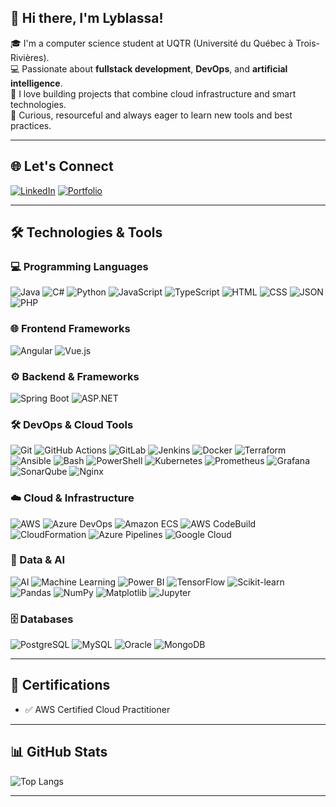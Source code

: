## 👋 Hi there, I'm Lyblassa!

🎓 I'm a computer science student at UQTR (Université du Québec à Trois-Rivières).  
💻 Passionate about **fullstack development**, **DevOps**, and **artificial intelligence**.  
🚀 I love building projects that combine cloud infrastructure and smart technologies.  
🧠 Curious, resourceful and always eager to learn new tools and best practices.  


---

## 🌐 Let's Connect

[![LinkedIn](https://img.shields.io/badge/-LinkedIn-blue?style=flat-square&logo=linkedin)](https://www.linkedin.com/in/lyblassa-tchoutang-24a23a254)
[![Portfolio](https://img.shields.io/badge/-Portfolio-black?style=flat-square&logo=internet-explorer)](https://lyblassa-archange.web.app)

---

## 🛠️ Technologies & Tools

### 💻 Programming Languages
![Java](https://img.shields.io/badge/-Java-orange?style=flat-square&logo=java)
![C#](https://img.shields.io/badge/-CSharp-239120?style=flat-square&logo=c-sharp)
![Python](https://img.shields.io/badge/-Python-3776AB?style=flat-square&logo=python)
![JavaScript](https://img.shields.io/badge/-JavaScript-F7DF1E?style=flat-square&logo=javascript)
![TypeScript](https://img.shields.io/badge/-TypeScript-3178C6?style=flat-square&logo=typescript)
![HTML](https://img.shields.io/badge/-HTML5-E34F26?style=flat-square&logo=html5)
![CSS](https://img.shields.io/badge/-CSS3-1572B6?style=flat-square&logo=css3)
![JSON](https://img.shields.io/badge/-JSON-000000?style=flat-square&logo=json)
![PHP](https://img.shields.io/badge/-PHP-777BB4?style=flat-square&logo=php)


### 🌐 Frontend Frameworks
![Angular](https://img.shields.io/badge/-Angular-DD0031?style=flat-square&logo=angular)
![Vue.js](https://img.shields.io/badge/-Vue.js-4FC08D?style=flat-square&logo=vue.js)

### ⚙️ Backend & Frameworks
![Spring Boot](https://img.shields.io/badge/-Spring%20Boot-6DB33F?style=flat-square&logo=spring-boot)
![ASP.NET](https://img.shields.io/badge/-ASP.NET-512BD4?style=flat-square&logo=dotnet)

### 🛠️ DevOps & Cloud Tools
![Git](https://img.shields.io/badge/-Git-F05032?style=flat-square&logo=git)
![GitHub Actions](https://img.shields.io/badge/-GitHub%20Actions-2088FF?style=flat-square&logo=github-actions)
![GitLab](https://img.shields.io/badge/-GitLab-FC6D26?style=flat-square&logo=gitlab)
![Jenkins](https://img.shields.io/badge/-Jenkins-D24939?style=flat-square&logo=jenkins)
![Docker](https://img.shields.io/badge/-Docker-2496ED?style=flat-square&logo=docker)
![Terraform](https://img.shields.io/badge/-Terraform-7B42BC?style=flat-square&logo=terraform)
![Ansible](https://img.shields.io/badge/-Ansible-EE0000?style=flat-square&logo=ansible)
![Bash](https://img.shields.io/badge/-Bash-4EAA25?style=flat-square&logo=gnubash)
![PowerShell](https://img.shields.io/badge/-PowerShell-5391FE?style=flat-square&logo=powershell)
![Kubernetes](https://img.shields.io/badge/-Kubernetes-326CE5?style=flat-square&logo=kubernetes)
![Prometheus](https://img.shields.io/badge/-Prometheus-E6522C?style=flat-square&logo=prometheus)
![Grafana](https://img.shields.io/badge/-Grafana-F46800?style=flat-square&logo=grafana)
![SonarQube](https://img.shields.io/badge/-SonarQube-4E9BCD?style=flat-square&logo=sonarqube)
![Nginx](https://img.shields.io/badge/-Nginx-009639?style=flat-square&logo=nginx)


### ☁️ Cloud & Infrastructure
![AWS](https://img.shields.io/badge/-AWS-232F3E?style=flat-square&logo=amazon-aws)
![Azure DevOps](https://img.shields.io/badge/-Azure%20DevOps-0078D7?style=flat-square&logo=azure-devops)
![Amazon ECS](https://img.shields.io/badge/-ECS-FF9900?style=flat-square&logo=amazon-ecs)
![AWS CodeBuild](https://img.shields.io/badge/-CodeBuild-FF9900?style=flat-square&logo=aws-codebuild)
![CloudFormation](https://img.shields.io/badge/-CloudFormation-FF9900?style=flat-square&logo=aws-cloudformation)
![Azure Pipelines](https://img.shields.io/badge/-Azure%20Pipelines-2560E0?style=flat-square&logo=azure-pipelines)
![Google Cloud](https://img.shields.io/badge/-Google%20Cloud-4285F4?style=flat-square&logo=google-cloud)

### 🧠 Data & AI
![AI](https://img.shields.io/badge/-AI-black?style=flat-square&logo=OpenAI)
![Machine Learning](https://img.shields.io/badge/-Machine%20Learning-blue?style=flat-square&logo=google)
![Power BI](https://img.shields.io/badge/-Power%20BI-F2C811?style=flat-square&logo=power-bi)
![TensorFlow](https://img.shields.io/badge/-TensorFlow-FF6F00?style=flat-square&logo=tensorflow)
![Scikit-learn](https://img.shields.io/badge/-Scikit--learn-F7931E?style=flat-square&logo=scikit-learn)
![Pandas](https://img.shields.io/badge/-Pandas-150458?style=flat-square&logo=pandas)
![NumPy](https://img.shields.io/badge/-NumPy-013243?style=flat-square&logo=numpy)
![Matplotlib](https://img.shields.io/badge/-Matplotlib-11557C?style=flat-square&logo=matplotlib)
![Jupyter](https://img.shields.io/badge/-Jupyter-F37626?style=flat-square&logo=jupyter)


### 🗄️ Databases
![PostgreSQL](https://img.shields.io/badge/-PostgreSQL-336791?style=flat-square&logo=postgresql)
![MySQL](https://img.shields.io/badge/-MySQL-4479A1?style=flat-square&logo=mysql)
![Oracle](https://img.shields.io/badge/-Oracle-F80000?style=flat-square&logo=oracle)
![MongoDB](https://img.shields.io/badge/-MongoDB-47A248?style=flat-square&logo=mongodb)


---

## 📜 Certifications

- ✅ AWS Certified Cloud Practitioner

---

## 📊 GitHub Stats

![Top Langs](https://github-readme-stats.vercel.app/api/top-langs/?username=Lyblassa&layout=compact)

---



